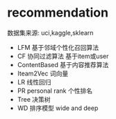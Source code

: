#  recommendation 
  数据集来源:  uci,kaggle,sklearn
- LFM    基于邻域个性化召回算法
- CF     协同过滤算法    基于item或user
- ContentBased  基于内容推荐算法
- Iteam2Vec     词向量
- LR   线性回归
- PR  personal rank  个性排名
- Tree 决策树
- WD   排序模型   wide and deep

